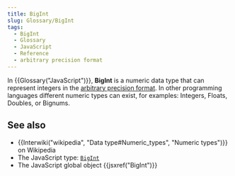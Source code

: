 ```yaml
---
title: BigInt
slug: Glossary/BigInt
tags:
  - BigInt
  - Glossary
  - JavaScript
  - Reference
  - arbitrary precision format
---
```

In {{Glossary("JavaScript")}}, **BigInt** is a numeric data type that can represent integers in the [arbitrary precision format](https://en.wikipedia.org/wiki/Arbitrary-precision_arithmetic). In other programming languages different numeric types can exist, for examples: Integers, Floats, Doubles, or Bignums.

## See also

- {{Interwiki("wikipedia", "Data type#Numeric_types", "Numeric types")}} on Wikipedia
- The JavaScript type: [`BigInt`](/en-US/docs/Web/JavaScript/Data_structures#bigint_type)
- The JavaScript global object {{jsxref("BigInt")}}
